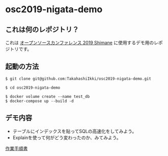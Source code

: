 # osc2019-nigata-demo

## これは何のレポジトリ？

これは [オープンソースカンファレンス 2019 Shimane](https://ospn.connpass.com/event/145108/) に使用するデモ用のレポジトリです。

## 起動の方法

```
$ git clone git@github.com:TakahashiIkki/osc2019-nigata-demo.git

$ cd osc2019-nigata-demo

$ docker volume create --name test_db
$ docker-compose up --build -d
```

## デモ内容

- テーブルにインデックスを貼ってSQLの高速化をしてみよう。
- Explainを使って何がどう変わったのか、みてみよう。

[作業手順書](https://github.com/TakahashiIkki/osc2019-nigata-demo/blob/master/DEMO.md)